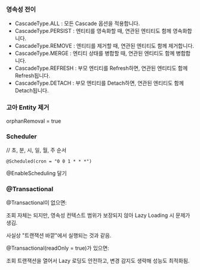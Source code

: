 ### 영속성 전이
- CascadeType.ALL : 모든 Cascade 옵션을 적용합니다.
- CascadeType.PERSIST : 엔티티를 영속화할 때, 연관된 엔티티도 함께 영속화합니다.
- CascadeType.REMOVE : 엔티티를 제거할 때, 연관된 엔티티도 함께 제거합니다.
- CascadeType.MERGE : 엔티티 상태를 병합할 때, 연관된 엔티티도 함께 병합합니다.
- CascadeType.REFRESH : 부모 엔티티를 Refresh하면, 연관된 엔티티도 함께 Refresh됩니다.
- CascadeType.DETACH : 부모 엔티티를 Detach하면, 연관된 엔티티도 함께 Detach됩니다.

### 고아 Entity 제거
orphanRemoval = true

### Scheduler
// 초, 분, 시, 일, 월, 주 순서
    
    @Scheduled(cron = "0 0 1 * * *")

@EnableScheduling 달기

### @Transactional
@Transactional이 없으면:

조회 자체는 되지만, 영속성 컨텍스트 범위가 보장되지 않아 Lazy Loading 시 문제가 생김.

사실상 "트랜잭션 바깥"에서 실행되는 것과 같음.

@Transactional(readOnly = true)가 있으면:

조회 트랜잭션을 열어서 Lazy 로딩도 안전하고, 변경 감지도 생략해 성능도 최적화됨.